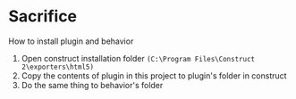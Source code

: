 # Sacrifice

How to install plugin and behavior
1. Open construct installation folder 
`(C:\Program Files\Construct 2\exporters\html5)`
2. Copy the contents of plugin in this project to plugin's folder in construct
3. Do the same thing to behavior's folder
